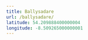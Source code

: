 ```yaml
---
title: Ballysadare
url: /ballysadare/
latitude: 54.209888400000004
longitude: -8.509265000000001
---
```

